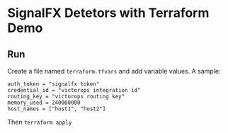 # SignalFX Detetors with Terraform Demo
## Run
Create a file named `terraform.tfvars` and add variable values. A sample:
```
auth_token = "signalfx token"
credential_id = "victorops integration id"
routing_key = "victorops routing key"
memory_used = 240000000
host_names = ["host1", "host2"]
```
Then `terraform apply`